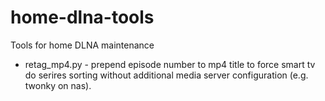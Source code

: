 # home-dlna-tools
Tools for home DLNA maintenance

* retag_mp4.py - prepend episode number to mp4 title to force smart tv do serires sorting without additional media server configuration (e.g. twonky on nas).
